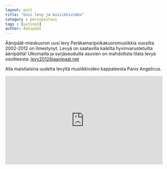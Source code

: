 ```yaml
---
layout: post
title: "Uusi levy ja musiikkivideo"
category : peruspostaus
tags : [uutinen]
author: Äänipäät
---
```


Äänipäät-mieskuoron uusi levy Peräkamaripoikakuoromusiikkia vuosilta 2002-2012 on ilmestynyt. Levyä on saatavilla kaikilta hyvinvarustetuilta äänipäiltä! Ulkomailla ja syrjäseuduilla asuvien on mahdollista tilata levyä osoitteesta: levy2012@aanipaat.net

Alla maistiaisina uudelta levyltä musiikkivideo kappaleesta Panis Angelicus.

<iframe src="https://player.vimeo.com/video/49745199" width="500" height="281" frameborder="0" webkitallowfullscreen mozallowfullscreen allowfullscreen></iframe>
